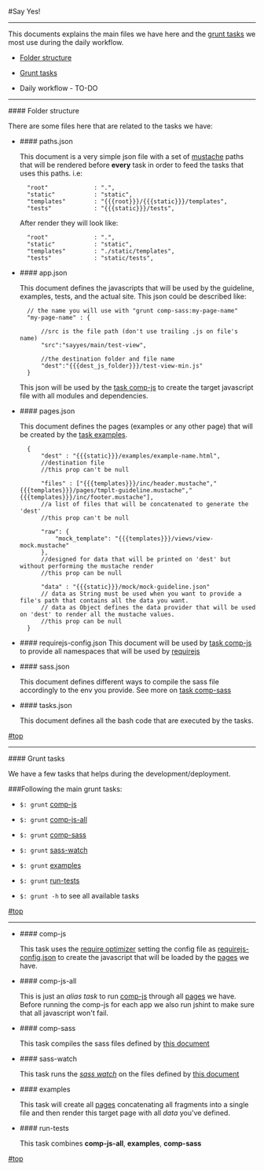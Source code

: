 #<a name="top"></a>Say Yes!

---

This documents explains the main files we have here and the [grunt tasks](#grunt) we most use during the daily workflow.

- [Folder structure](#structure)

- [Grunt tasks](#grunt)

- Daily workflow - TO-DO

---

###<a name="structure"># </a>Folder structure

There are some files here that are related to the tasks we have:

- ###<a name="paths"># </a>paths.json

	This document is a very simple json file with a set of [mustache](http://mustache.github.io/)  paths that will be rendered before **every** task in order to feed the tasks that uses this paths. i.e:

		"root"             : ".",
		"static"           : "static",
		"templates"        : "{{{root}}}/{{{static}}}/templates",
		"tests"            : "{{{static}}}/tests",

	After render they will look like:

		"root"             : ".",
		"static"           : "static",
		"templates"        : "./static/templates",
		"tests"            : "static/tests",


- ###<a name="app.json"># </a>app.json

	This document defines the javascripts that will be used by the guideline, examples, tests, and the actual site. This json could be described like:

		// the name you will use with "grunt comp-sass:my-page-name"
		"my-page-name" : {	
		
			//src is the file path (don't use trailing .js on file's name)
			"src":"sayyes/main/test-view",
			
			//the destination folder and file name
			"dest":"{{{dest_js_folder}}}/test-view-min.js"
		}

	This json will be used by the [task comp-js](#comp-js) to create the target javascript file with all modules and dependencies.


- ###<a name="pages.json"># </a>pages.json

	This document defines the pages (examples or any other page) that will be created by the [task examples](#examples).
	
		{
			"dest" : "{{{static}}}/examples/example-name.html",
			//destination file
			//this prop can't be null
		
			"files" : ["{{{templates}}}/inc/header.mustache","{{{templates}}}/pages/tmplt-guideline.mustache","{{{templates}}}/inc/footer.mustache"],
			//a list of files that will be concatenated to generate the 'dest'
			//this prop can't be null
		
			"raw": {
				"mock_template": "{{{templates}}}/views/view-mock.mustache"
			},
			//designed for data that will be printed on 'dest' but without performing the mustache render
			//this prop can be null
		
			"data" : "{{{static}}}/mock/mock-guideline.json"
			// data as String must be used when you want to provide a file's path that contains all the data you want.
			// data as Object defines the data provider that will be used on 'dest' to render all the mustache values.
			//this prop can be null
		}


- ###<a name="requirejs-config.json"># </a>requirejs-config.json
	This document will be used by [task comp-js](#comp-js) to provide all namespaces that will be used by [requirejs](http://requirejs.org/docs/api.html#config)

- ###<a name="sass.json"># </a>sass.json

	This document defines different ways to compile the sass file accordingly to the env you provide. See more on [task comp-sass](#comp-sass)


- ###<a name="tasks.json"># </a>tasks.json

	This document defines all the bash code that are executed by the tasks.

[#top](#top)

---

###<a name="grunt"># </a>Grunt tasks

We have a few tasks that helps during the development/deployment.

###Following the main grunt tasks:


- `$: grunt` [comp-js](#comp-js)

- `$: grunt` [comp-js-all](#comp-js-all)

- `$: grunt` [comp-sass](#comp-sass)

- `$: grunt` [sass-watch](#sass-watch)

- `$: grunt` [examples](#examples)

- `$: grunt` [run-tests](#run-tests)

- `$: grunt -h` to see all available tasks

[#top](#top)

---

- ###<a name="comp-js"># </a>comp-js

	This task uses the [require optimizer](http://requirejs.org/docs/optimization.html) setting the config file as [requirejs-config.json](#requirejs-config.json) to create the javascript that will be loaded by the [pages](#app.json) we have.

- ###<a name="comp-js-all"># </a>comp-js-all

	This is just an *alias task* to run [comp-js](#comp-js) through all [pages](#app.json) we have. Before running the comp-js for each app we also run jshint to make sure that all javascript won't fail. 

- ###<a name="comp-sass"># </a>comp-sass

	This task compiles the sass files defined by [this document](#sass.json)

- ###<a name="sass-watch"># </a>sass-watch

	This task runs the *[sass watch](http://sass-lang.com/documentation/file.SASS_REFERENCE.html)* on the files defined by [this document](#sass.json)


- ###<a name="run-tests"># </a>examples

	This task will create all [pages](#pages.json) concatenating all fragments into a single file and then render this target page with all *data* you've defined.

- ###<a name="run-tests"># </a>run-tests

	This task combines **comp-js-all**, **examples**, **comp-sass**

[#top](#top)